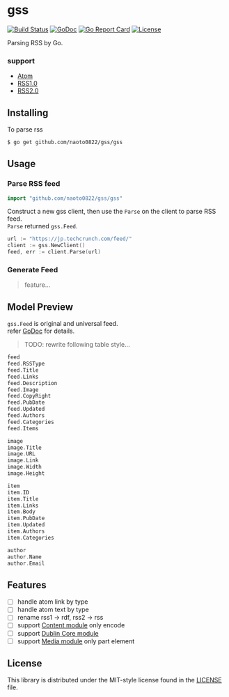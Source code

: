 # gss

[![Build Status](https://travis-ci.org/naoto0822/gss.svg?branch=master)](https://travis-ci.org/naoto0822/gss)
[![GoDoc](https://godoc.org/github.com/naoto0822/gss?status.svg)](https://godoc.org/github.com/naoto0822/gss)
[![Go Report Card](https://goreportcard.com/badge/github.com/naoto0822/gss)](https://goreportcard.com/report/github.com/naoto0822/gss)
[![License](https://img.shields.io/badge/license-MIT-green.svg?style=flat)](https://github.com/naoto0822/gss/blob/master/LICENSE)

Parsing RSS by Go.

### support
- [Atom](https://tools.ietf.org/html/rfc4287)
- [RSS1.0](http://web.resource.org/rss/1.0/spec)
- [RSS2.0](https://cyber.harvard.edu/rss/rss.html)

## Installing

To parse rss

```sh
$ go get github.com/naoto0822/gss/gss
```

## Usage

### Parse RSS feed

```go
import "github.com/naoto0822/gss/gss"
```

Construct a new gss client, then use the `Parse` on the client to parse RSS feed.  
`Parse` returned `gss.Feed`.

```go
url := "https://jp.techcrunch.com/feed/"
client := gss.NewClient()
feed, err := client.Parse(url)
```

### Generate Feed

> feature...

## Model Preview

`gss.Feed` is original and universal feed.  
refer [GoDoc](https://godoc.org/github.com/naoto0822/gss/gss#Feed) for details.

> TODO: rewrite following table style...

```go
feed
feed.RSSType
feed.Title
feed.Links
feed.Description
feed.Image
feed.CopyRight
feed.PubDate
feed.Updated
feed.Authors
feed.Categories
feed.Items

image
image.Title
image.URL
image.Link
image.Width
image.Height

item
item.ID
item.Title
item.Links
item.Body
item.PubDate
item.Updated
item.Authors
item.Categories

author
author.Name
author.Email
```

## Features

- [ ] handle atom link by type
- [ ] handle atom text by type
- [ ] rename rss1 -> rdf, rss2 -> rss
- [ ] support [Content module](http://web.resource.org/rss/1.0/modules/content/) only encode
- [ ] support [Dublin Core module](http://web.resource.org/rss/1.0/modules/dc/)
- [ ] support [Media module](http://www.rssboard.org/media-rss) only part element

## License

This library is distributed under the MIT-style license found in the [LICENSE](./LICENSE)
file.
